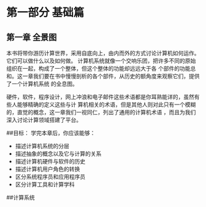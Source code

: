 第一部分 基础篇
==============

第一章 全景图
-------------

本书将带你游历计算世界，采用自底向上，由内而外的方式讨论计算机如何运作。它们可以做什么以及如何做。
计算机系统就像一个交响乐团，把许多不同的原始组织在一起，构成了一个整体，但这个整体的功能却远远大于各
个部件的功能总和。这一章我们要在书中慢慢剖析的各个部件，从历史的额角度来观察它们，提供了一个计算机系统
的全息图。

硬件，软件，程序设计，网上冲浪和电子邮件这些术语都是你耳熟能详的，虽然有些人能够精确的定义这些与计
算机相关的术语，但是其他人则对此只有一个模糊的，直觉的概念，这一章我们一视同仁，列出了通用的计算机术语
，而且为我们深入讨论计算领域搭建了平台。

##目标：
学完本章后，你应该能够：
* 描述计算机系统的分层
* 描述抽象的概念以及它与计算的关系
* 描述计算机硬件与软件的历史
* 描述计算机用户角色的转换
* 区分系统程序员和应用程序员
* 区分计算工具和计算学科

##计算系统





























